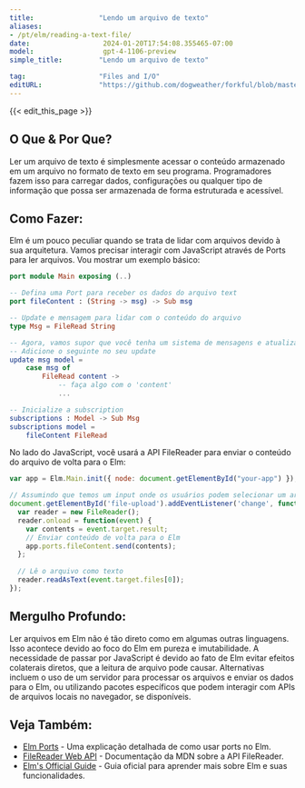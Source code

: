 ```yaml
---
title:                "Lendo um arquivo de texto"
aliases:
- /pt/elm/reading-a-text-file/
date:                  2024-01-20T17:54:08.355465-07:00
model:                 gpt-4-1106-preview
simple_title:         "Lendo um arquivo de texto"

tag:                  "Files and I/O"
editURL:              "https://github.com/dogweather/forkful/blob/master/content/pt/elm/reading-a-text-file.md"
---
```


{{< edit_this_page >}}

## O Que & Por Que?
Ler um arquivo de texto é simplesmente acessar o conteúdo armazenado em um arquivo no formato de texto em seu programa. Programadores fazem isso para carregar dados, configurações ou qualquer tipo de informação que possa ser armazenada de forma estruturada e acessível.

## Como Fazer:
Elm é um pouco peculiar quando se trata de lidar com arquivos devido à sua arquitetura. Vamos precisar interagir com JavaScript através de Ports para ler arquivos. Vou mostrar um exemplo básico:

```Elm
port module Main exposing (..)

-- Defina uma Port para receber os dados do arquivo text
port fileContent : (String -> msg) -> Sub msg

-- Update e mensagem para lidar com o conteúdo do arquivo
type Msg = FileRead String

-- Agora, vamos supor que você tenha um sistema de mensagens e atualização configurado
-- Adicione o seguinte no seu update
update msg model =
    case msg of
        FileRead content -> 
            -- faça algo com o 'content'
            ...

-- Inicialize a subscription
subscriptions : Model -> Sub Msg
subscriptions model =
    fileContent FileRead
```

No lado do JavaScript, você usará a API FileReader para enviar o conteúdo do arquivo de volta para o Elm:

```JavaScript
var app = Elm.Main.init({ node: document.getElementById("your-app") });

// Assumindo que temos um input onde os usuários podem selecionar um arquivo
document.getElementById('file-upload').addEventListener('change', function(event) {
  var reader = new FileReader();
  reader.onload = function(event) {
    var contents = event.target.result;
    // Enviar conteúdo de volta para o Elm
    app.ports.fileContent.send(contents);
  };
  
  // Lê o arquivo como texto
  reader.readAsText(event.target.files[0]);
});
```

## Mergulho Profundo:
Ler arquivos em Elm não é tão direto como em algumas outras linguagens. Isso acontece devido ao foco do Elm em pureza e imutabilidade. A necessidade de passar por JavaScript é devido ao fato de Elm evitar efeitos colaterais diretos, que a leitura de arquivo pode causar. Alternativas incluem o uso de um servidor para processar os arquivos e enviar os dados para o Elm, ou utilizando pacotes específicos que podem interagir com APIs de arquivos locais no navegador, se disponíveis.

## Veja Também:
- [Elm Ports](https://guide.elm-lang.org/interop/ports.html) - Uma explicação detalhada de como usar ports no Elm.
- [FileReader Web API](https://developer.mozilla.org/en-US/docs/Web/API/FileReader) - Documentação da MDN sobre a API FileReader.
- [Elm's Official Guide](https://guide.elm-lang.org/) - Guia oficial para aprender mais sobre Elm e suas funcionalidades.
